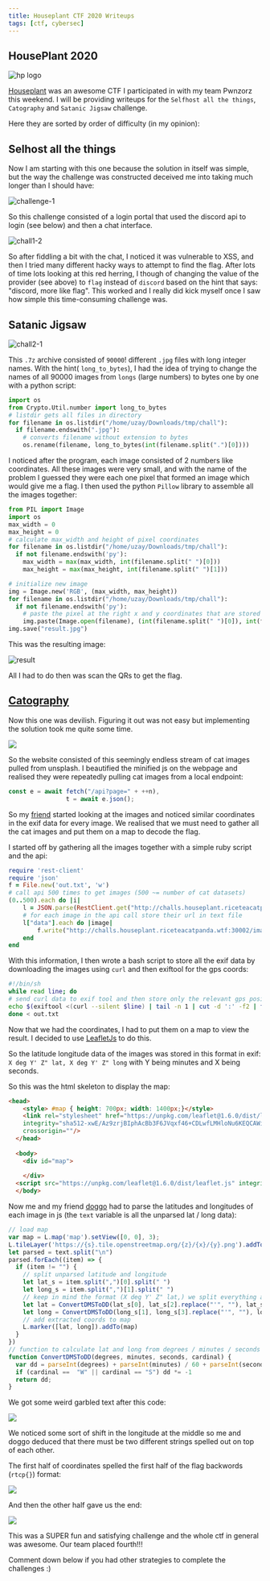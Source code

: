```yaml
---
title: Houseplant CTF 2020 Writeups
tags: [ctf, cybersec]
---
```


## HousePlant 2020

![hp logo](https://houseplant.riceteacatpanda.wtf/img/logo.png)

[Houseplant](https://houseplant.riceteacatpanda.wtf/home) was an awesome CTF I participated in with my team Pwnzorz this weekend. I will be providing writeups for the `Selfhost all the things`, `Catography` and `Satanic Jigsaw` challenge.

Here they are sorted by order of difficulty (in my opinion):

## Selhost all the things

Now I am starting with this one because the solution in itself was simple, but the way the challenge was constructed deceived me into taking much longer than I should have:

![challenge-1](/assets/images/selhost-all.png)

So this challenge consisted of a login portal that used the discord api to login (see below) and then a chat interface.

![chall1-2](/assets/images/selfhost-all2.png)

So after fiddling a bit with the chat, I noticed it was vulnerable to XSS, and then I tried many different hacky ways to attempt to find the flag. After lots of time lots looking at this red herring, I though of changing the value of the provider (see above) to `flag` instead of `discord` based on the hint that says: "discord, more like flag". This worked and I really did kick myself once I saw how simple this time-consuming challenge was.

## Satanic Jigsaw

![chall2-1](/assets/images/satanic-jigsaw.png)

This `.7z` archive consisted of `90000`! different `.jpg` files with long integer names. With the hint( `long_to_bytes`), I had the idea of trying to change the names of all 90000 images from `longs` (large numbers) to bytes one by one with a python script:

```python
import os
from Crypto.Util.number import long_to_bytes
# listdir gets all files in directory
for filename in os.listdir("/home/uzay/Downloads/tmp/chall"):
  if filename.endswith(".jpg"):
    # converts filename without extension to bytes
    os.rename(filename, long_to_bytes(int(filename.split(".")[0])))
```

I noticed after the program, each image consisted of 2 numbers like coordinates. All these images were very small, and with the name of the problem I guessed they were each one pixel that formed an image which would give me a flag. I then used the python `Pillow` library to assemble all the images together:

```python
from PIL import Image
import os
max_width = 0
max_height = 0
# calculate max_width and height of pixel coordinates
for filename in os.listdir("/home/uzay/Downloads/tmp/chall"):
  if not filename.endswith('py'):
    max_width = max(max_width, int(filename.split(" ")[0]))
    max_height = max(max_height, int(filename.split(" ")[1]))

# initialize new image
img = Image.new('RGB', (max_width, max_height))
for filename in os.listdir("/home/uzay/Downloads/tmp/chall"):
  if not filename.endswith('py'):
    # paste the pixel at the right x and y coordinates that are stored in the filename
    img.paste(Image.open(filename), (int(filename.split(" ")[0]), int(filename.split(" ")[1])))
img.save("result.jpg")
```

This was the resulting image:

![result](https://media.discordapp.net/attachments/701353842846990346/703640070510608384/result.jpg)

All I had to do then was scan the QRs to get the flag.

## [Catography](http://challs.houseplant.riceteacatpanda.wtf:30003)

Now this one was devilish. Figuring it out was not easy but implementing the solution took me quite some time.

![](/assets/images/catography.png)

So the website consisted of this seemingly endless stream of cat images pulled from unsplash.  I beautified the minified js on the webpage and realised they were repeatedly pulling cat images from a local endpoint:

```js
const e = await fetch("/api?page=" + ++n),
                t = await e.json();
```

So my [friend](https://aadibajpai.com) started looking at the images and noticed similar coordinates in the exif data for every image. We realised that we must need to gather all the cat images and put them on a map to decode the flag.

I started off by gathering all the images together with a simple ruby script and the api:

```ruby
require 'rest-client'
require 'json'
f = File.new('out.txt', 'w')
# call api 500 times to get images (500 ~= number of cat datasets)
(0..500).each do |i|
    l = JSON.parse(RestClient.get("http://challs.houseplant.riceteacatpanda.wtf:30002/api?page=#{i}"))
    # for each image in the api call store their url in text file
    l["data"].each do |image|
        f.write("http://challs.houseplant.riceteacatpanda.wtf:30002/images/#{image["id"]}.jpg\n")
    end
end
```

With this information, I then wrote a bash script to store all the exif data by downloading the images using `curl` and then exiftool for the gps coords:

```bash
#!/bin/sh
while read line; do
# send curl data to exif tool and then store only the relevant gps position data
echo $(exiftool <(curl --silent $line) | tail -n 1 | cut -d ':' -f2 | tail -c +2)$'\r' >> exif.txt
done < out.txt
```

Now that we had the coordinates, I had to put them on a map to view the result. I decided to use [LeafletJs](https://leafletjs.com/) to do this.

So the latitude longitude data of the images was stored in this format in exif: `X deg Y' Z" lat, X deg Y' Z" long` with Y being minutes and X being seconds.

So this was the html skeleton to display the map:

```html
<head>
    <style> #map { height: 700px; width: 1400px;}</style>
    <link rel="stylesheet" href="https://unpkg.com/leaflet@1.6.0/dist/leaflet.css"
    integrity="sha512-xwE/Az9zrjBIphAcBb3F6JVqxf46+CDLwfLMHloNu6KEQCAWi6HcDUbeOfBIptF7tcCzusKFjFw2yuvEpDL9wQ=="
    crossorigin=""/>
  </head>
  
  <body>
    <div id="map">
  
    </div>
  <script src="https://unpkg.com/leaflet@1.6.0/dist/leaflet.js" integrity="sha512-gZwIG9x3wUXg2hdXF6+rVkLF/0Vi9U8D2Ntg4Ga5I5BZpVkVxlJWbSQtXPSiUTtC0TjtGOmxa1AJPuV0CPthew==" crossorigin=""></script>
  </body>

```

Now me and my friend [doggo](https://diogos.cf) had to parse the latitudes and longitudes of each image in js (the `text` variable is all the unparsed lat / long data):

```js
// load map
var map = L.map('map').setView([0, 0], 3);
L.tileLayer('https://{s}.tile.openstreetmap.org/{z}/{x}/{y}.png').addTo(map);
let parsed = text.split("\n")
parsed.forEach((item) => {
  if (item != "") {
    // split unparsed latitude and longitude
    let lat_s = item.split(",")[0].split(" ")
    let long_s = item.split(",")[1].split(" ")
    // keep in mind the format (X deg Y' Z" lat,) we split everything at " " and then we need to send the degrees, minutes, seconds and cardinal which we extract below
    let lat = ConvertDMSToDD(lat_s[0], lat_s[2].replace("'", ""), lat_s[3].replace('"', ""), lat_s[4])
    let long = ConvertDMSToDD(long_s[1], long_s[3].replace("'", ""), long_s[4].replace('"', ""), lat_s[5])
    // add extracted coords to map
    L.marker([lat, long]).addTo(map)
  }
})
// function to calculate lat and long from degrees / minutes / seconds / cardinal
function ConvertDMSToDD(degrees, minutes, seconds, cardinal) {
  var dd = parseInt(degrees) + parseInt(minutes) / 60 + parseInt(seconds) / (60 * 60);
  if (cardinal ==  "W" || cardinal == "S") dd *= -1
  return dd;
}
```

We got some weird garbled text after this code:

![](/assets/images/catography2.png)

We noticed some sort of shift in the longitude at the middle so me and doggo deduced that there must be two different strings spelled out on top of each other. 

The first half of coordinates spelled the first half of the flag backwords (`rtcp{}`) format:

![](/assets/images/catography3.png)

And then the other half gave us the end:

![](/assets/images/catography4.png)

This was a SUPER fun and satisfying challenge and the whole ctf in general was awesome. Our team placed fourth!!!

Comment down below if you had other strategies to complete the challenges :)

